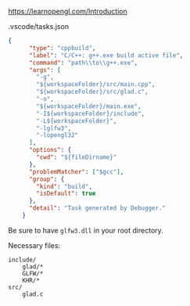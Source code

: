 https://learnopengl.com/Introduction

.vscode/tasks.json

```JSON
{
      "type": "cppbuild",
      "label": "C/C++: g++.exe build active file",
      "command": "path\\to\\g++.exe",
      "args": [
        "-g",
        "${workspaceFolder}/src/main.cpp",
        "${workspaceFolder}/src/glad.c",
        "-o",
        "${workspaceFolder}/main.exe",
        "-I${workspaceFolder}/include",
        "-L${workspaceFolder}",
        "-lglfw3",
        "-lopengl32"
      ],
      "options": {
        "cwd": "${fileDirname}"
      },
      "problemMatcher": ["$gcc"],
      "group": {
        "kind": "build",
        "isDefault": true
      },
      "detail": "Task generated by Debugger."
    }
```

Be sure to have `glfw3.dll` in your root directory.

Necessary files:

```
include/
    glad/*
    GLFW/*
    KHR/*
src/
    glad.c
```
